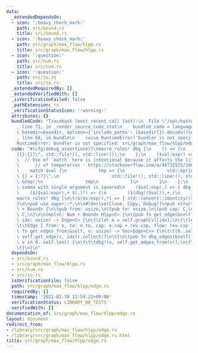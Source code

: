 ```yaml
---
data:
  _extendedDependsOn:
  - icon: ':heavy_check_mark:'
    path: src/bound.rs
    title: src/bound.rs
  - icon: ':heavy_check_mark:'
    path: src/graph/max_flow/hlpp.rs
    title: src/graph/max_flow/hlpp.rs
  - icon: ':question:'
    path: src/num.rs
    title: src/num.rs
  - icon: ':question:'
    path: src/zo.rs
    title: src/zo.rs
  _extendedRequiredBy: []
  _extendedVerifiedWith: []
  _isVerificationFailed: false
  _pathExtension: rs
  _verificationStatusIcon: ':warning:'
  attributes: {}
  bundledCode: "Traceback (most recent call last):\n  File \"/opt/hostedtoolcache/Python/3.9.1/x64/lib/python3.9/site-packages/onlinejudge_verify/documentation/build.py\"\
    , line 71, in _render_source_code_stat\n    bundled_code = language.bundle(stat.path,\
    \ basedir=basedir, options={'include_paths': [basedir]}).decode()\n  File \"/opt/hostedtoolcache/Python/3.9.1/x64/lib/python3.9/site-packages/onlinejudge_verify/languages/user_defined.py\"\
    , line 68, in bundle\n    raise RuntimeError('bundler is not specified: {}'.format(path.as_posix()))\n\
    RuntimeError: bundler is not specified: src/graph/max_flow/hlpp/edge.rs\n"
  code: "#[cfg(debug_assertions)]\nmacro_rules! dbg {\n    () => {\n        std::eprintln!(\"\
    [{}:{}]\", std::file!(), std::line!());\n    };\n    ($val:expr) => {\n      \
    \  // Use of `match` here is intentional because it affects the lifetimes\n  \
    \      // of temporaries - https://stackoverflow.com/a/48732525/1063961\n    \
    \    match $val {\n            tmp => {\n                std::eprintln!(\"[{}:{}]\
    \ {} = {:?}\",\n                    std::file!(), std::line!(), std::stringify!($val),\
    \ &tmp);\n                tmp\n            }\n        }\n    };\n    // Trailing\
    \ comma with single argument is ignored\n    ($val:expr,) => { dbg!($val) };\n\
    \    ($($val:expr),+ $(,)?) => {\n        ($(dbg!($val)),+,)\n    };\n}\n\n#[cfg(not(debug_assertions))]\n\
    macro_rules! dbg {\n\t($($x:expr),*) => { std::convert::identity(($($x),*)) }\n\
    }\n\npub use super::*;\n\n#[derive(Clone, Copy, Debug)]\npub struct Edge<C: Num\
    \ + Bound> {\n\tpub from: usize,\n\tpub to: usize,\n\tpub cap: C,\n\tpub flow:\
    \ C,\n}\n\nimpl<C: Num + Bound> Hlpp<C> {\n\tpub fn get_edge(&self, v: usize,\
    \ idx: usize) -> Edge<C> {\n\t\tlet e = self.graph[v][idx];\n\t\tlet rev = self.graph[e.to][e.rev];\n\
    \t\tEdge { from: v, to: e.to, cap: e.cap + rev.cap, flow: rev.cap }\n\t}\n\tpub\
    \ fn get_edges_from(&self, v: usize) -> Vec<Edge<C>> {\n\t\t(0..self.graph[v].len()).map(|idx|\
    \ self.get_edge(v, idx)).collect()\n\t}\n\tpub fn dbg_edges(&self) {\n\t\tfor\
    \ v in 0..self.len() {\n\t\t\tdbg!(v, self.get_edges_from(v));\n\t\t}\n\t\tdbg!(self.excess[7]);\n\
    \t}\n}\n"
  dependsOn:
  - src/bound.rs
  - src/graph/max_flow/hlpp.rs
  - src/num.rs
  - src/zo.rs
  isVerificationFile: false
  path: src/graph/max_flow/hlpp/edge.rs
  requiredBy: []
  timestamp: '2021-01-30 12:54:22+09:00'
  verificationStatus: LIBRARY_NO_TESTS
  verifiedWith: []
documentation_of: src/graph/max_flow/hlpp/edge.rs
layout: document
redirect_from:
- /library/src/graph/max_flow/hlpp/edge.rs
- /library/src/graph/max_flow/hlpp/edge.rs.html
title: src/graph/max_flow/hlpp/edge.rs
---
```

